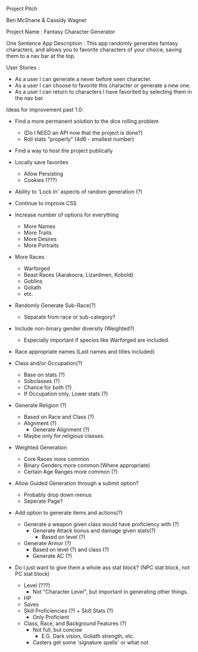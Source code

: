 Project Pitch 

Ben McShane & Cassidy Wagner 

Project Name : Fantasy Character Generator 

One Sentence App Description : This app randomly generates fantasy characters, and allows you to favorite characters of your choice, saving them to a nav bar at the top. 

User Stories :
- As a user I can generate a never before seen character. 
- As a user I can choose to favorite this character or generate a new one.
- As a user I can return to characters I have favorited by selecting them in the nav bar. 







Ideas for improvement past 1.0:
- Find a more permanent solution to the dice rolling problem 
    - (Do I NEED an API now that the project is done?)
    - Roll stats "properly" (4d6 - smallest number)

- Find a way to host the project publically

- Locally save favorites
    - Allow Persisting
    - Cookies (???)

- Ability to 'Lock In' aspects of random generation (?)

- Continue to improve CSS

- Increase number of options for everything
    - More Names
    - More Traits
    - More Desires
    - More Portraits

- More Races
    - Warforged
    - Beast Races (Aarakocra, Lizardmen, Kobold)
    - Goblins
    - Goliath
    - etc.

- Randomly Generate Sub-Race(?)
    - Separate from race or sub-category?

- Include non-binary gender diversity (Weighted?)
    - Especially important if species like Warforged are included.

- Race appropriate names (Last names and titles included)

- Class and/or Occupation(?)
    - Base on stats (?)
    - Subclasses (?)
    - Chance for both (?)
    - If Occupation only, Lower stats (?)

- Generate Religion (?)
    - Based on Race and Class (?)
    - Alignment (?)
        - Generate Alignment (?)
    - Maybe only for religious classes.

- Weighted Generation
    - Core Races more common
    - Binary Genders more common (Where appropriate)
    - Certain Age Ranges more common (?)

- Allow Guided Generation through a submit option?
    - Probably drop down menus
    - Seperate Page?

- Add option to generate items and actions(?)
    - Generate a weapon given class would have proficiency with (?)
        - Generate Attack bonus and damage given stats(?)
            - Based on level (?)
    - Generate Armor (?)
        - Based on level (?) and class (?)
        - Generate AC (?)

- Do I just want to give them a whole ass stat block? (NPC stat block, not PC stat block)
    - Level (???)
        - Not "Character Level", but important in generating other things.
    - HP
    - Saves
    - Skill Proficiencies (?) + Skill Stats (?)
        - Only Proficient
    - Class, Race, and Background Features (?)
        - Not full, but concise
            - E.G. Dark vision, Goliath strength, etc.
        - Casters get some 'signature spells' or what not





